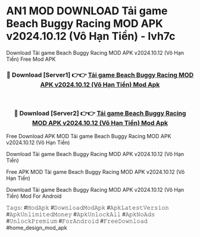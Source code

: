 # AN1 MOD DOWNLOAD Tải game Beach Buggy Racing MOD APK v2024.10.12 (Vô Hạn Tiền) - lvh7c
Download Tải game Beach Buggy Racing MOD APK v2024.10.12 (Vô Hạn Tiền) Free Mod APK

<div align="center">
<h3>🔴 Download [Server1] 👉👉 <a href="https://apk-comot.site?title=Tải_game_Beach_Buggy_Racing_MOD_APK_v2024.10.12_(Vô_Hạn_Tiền)">Tải game Beach Buggy Racing MOD APK v2024.10.12 (Vô Hạn Tiền) Mod Apk</a></h3><br>

<h3>🔴 Download [Server2] 👉👉 <a href="https://apk-comot.site?title=Tải_game_Beach_Buggy_Racing_MOD_APK_v2024.10.12_(Vô_Hạn_Tiền)">Tải game Beach Buggy Racing MOD APK v2024.10.12 (Vô Hạn Tiền) Mod Apk</a></h3>
</div>


Free Download APK MOD Tải game Beach Buggy Racing MOD APK v2024.10.12 (Vô Hạn Tiền)

Download Tải game Beach Buggy Racing MOD APK v2024.10.12 (Vô Hạn Tiền) 

Free APK MOD Tải game Beach Buggy Racing MOD APK v2024.10.12 (Vô Hạn Tiền) 

Download Tải game Beach Buggy Racing MOD APK v2024.10.12 (Vô Hạn Tiền) Mod For Android

𝚃𝚊𝚐𝚜: #𝙼𝚘𝚍𝙰𝚙𝚔 #𝙳𝚘𝚠𝚗𝚕𝚘𝚊𝚍𝙼𝚘𝚍𝙰𝚙𝚔 #𝙰𝚙𝚔𝙻𝚊𝚝𝚎𝚜𝚝𝚅𝚎𝚛𝚜𝚒𝚘𝚗 #𝙰𝚙𝚔𝚄𝚗𝚕𝚒𝚖𝚒𝚝𝚎𝚍𝙼𝚘𝚗𝚎𝚢 #𝙰𝚙𝚔𝚄𝚗𝚕𝚘𝚌𝚔𝙰𝚕𝚕 #𝙰𝚙𝚔𝙽𝚘𝙰𝚍𝚜 #𝚄𝚗𝚕𝚘𝚌𝚔𝙿𝚛𝚎𝚖𝚒𝚞𝚖 #𝙵𝚘𝚛𝙰𝚗𝚍𝚛𝚘𝚒𝚍 #𝙵𝚛𝚎𝚎𝙳𝚘𝚠𝚗𝚕𝚘𝚊𝚍 #home_design_mod_apk